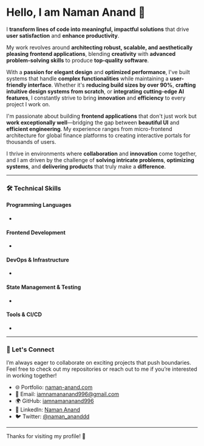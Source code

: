 # Hello, I am Naman Anand 👋

I **transform lines of code into meaningful, impactful solutions** that drive **user satisfaction** and **enhance productivity**.



My work revolves around **architecting robust, scalable, and aesthetically pleasing frontend applications**, blending **creativity** with **advanced problem-solving skills** to produce **top-quality software**.



With a **passion for elegant design** and **optimized performance**, I've built systems that handle **complex functionalities** while maintaining a **user-friendly interface**. Whether it's **reducing build sizes by over 90%**, **crafting intuitive design systems from scratch**, or **integrating cutting-edge AI features**, I constantly strive to bring **innovation** and **efficiency** to every project I work on.



I'm passionate about building **frontend applications** that don't just work but **work exceptionally well**—bridging the gap between **beautiful UI** and **efficient engineering**. My experience ranges from micro-frontend architecture for global finance platforms to creating interactive portals for thousands of users.



I thrive in environments where **collaboration** and **innovation** come together, and I am driven by the challenge of **solving intricate problems**, **optimizing systems**, and **delivering products** that truly make a **difference**.

---

### 🛠️ Technical Skills

#### Programming Languages

- &#x20;&#x20;

#### Frontend Development

- &#x20;&#x20;

#### DevOps & Infrastructure

- &#x20; &#x20;

#### State Management & Testing

- &#x20;  &#x20;

#### Tools & CI/CD

- &#x20;  &#x20;

---

### 🤝 Let's Connect
I’m always eager to collaborate on exciting projects that push boundaries. Feel free to check out my repositories or reach out to me if you’re interested in working together!
- 🌐 Portfolio: [naman-anand.com](http://naman-anand.com)
- 📧 Email: [iamnamananand996@gmail.com](mailto\:iamnamananand996@gmail.com)
- 🌍 GitHub: [iamnamananand996](https://github.com/iamnamananand996)
- 💼 LinkedIn: [Naman Anand](https://in.linkedin.com/in/naman-anand-033a39150)
- 🐦 Twitter: [@naman\_ananddd](https://twitter.com/naman_ananddd)

---

Thanks for visiting my profile! 🚀

